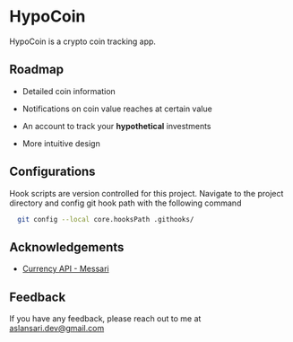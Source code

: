 
# HypoCoin

HypoCoin is a crypto coin tracking app.
## Roadmap

- Detailed coin information

- Notifications on coin value reaches at certain value

- An account to track your **hypothetical** investments

- More intuitive design

## Configurations

Hook scripts are version controlled for this project. Navigate to the project directory and config git hook path with the following command

```bash
  git config --local core.hooksPath .githooks/ 
```

## Acknowledgements

- [Currency API - Messari](https://data.messari.io/)


## Feedback

If you have any feedback, please reach out to me at [aslansari.dev@gmail.com](mailto:aslansari.dev@gmail.com)
